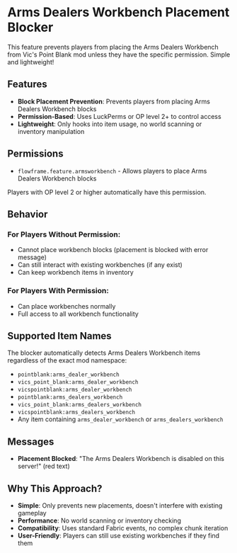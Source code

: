 # Arms Dealers Workbench Placement Blocker

This feature prevents players from placing the Arms Dealers Workbench from Vic's Point Blank mod unless they have the specific permission. Simple and lightweight!

## Features

- **Block Placement Prevention**: Prevents players from placing Arms Dealers Workbench blocks
- **Permission-Based**: Uses LuckPerms or OP level 2+ to control access
- **Lightweight**: Only hooks into item usage, no world scanning or inventory manipulation

## Permissions

- `flowframe.feature.armsworkbench` - Allows players to place Arms Dealers Workbench blocks

Players with OP level 2 or higher automatically have this permission.

## Behavior

### For Players Without Permission:
- Cannot place workbench blocks (placement is blocked with error message)
- Can still interact with existing workbenches (if any exist)
- Can keep workbench items in inventory

### For Players With Permission:
- Can place workbenches normally
- Full access to all workbench functionality

## Supported Item Names

The blocker automatically detects Arms Dealers Workbench items regardless of the exact mod namespace:
- `pointblank:arms_dealer_workbench`
- `vics_point_blank:arms_dealer_workbench` 
- `vicspointblank:arms_dealer_workbench`
- `pointblank:arms_dealers_workbench`
- `vics_point_blank:arms_dealers_workbench`
- `vicspointblank:arms_dealers_workbench`
- Any item containing `arms_dealer_workbench` or `arms_dealers_workbench`

## Messages

- **Placement Blocked**: "The Arms Dealers Workbench is disabled on this server!" (red text)

## Why This Approach?

- **Simple**: Only prevents new placements, doesn't interfere with existing gameplay
- **Performance**: No world scanning or inventory checking
- **Compatibility**: Uses standard Fabric events, no complex chunk iteration
- **User-Friendly**: Players can still use existing workbenches if they find them
